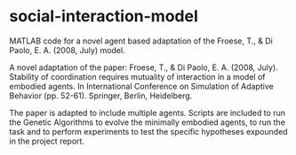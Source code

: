 # social-interaction-model
MATLAB code for a novel agent based adaptation of the Froese, T., &amp; Di Paolo, E. A. (2008, July) model.

A novel adaptation of the paper: Froese, T., & Di Paolo, E. A. (2008, July). Stability of coordination requires mutuality 
of interaction in a model of embodied agents. In International Conference on Simulation of Adaptive Behavior (pp. 52-61).
Springer, Berlin, Heidelberg.

The paper is adapted to include multiple agents. Scripts are included to run the Genetic Algorithms to evolve the 
minimally embodied agents, to run the task and to perform experiments to test the specific hypotheses expounded in the
project report. 
